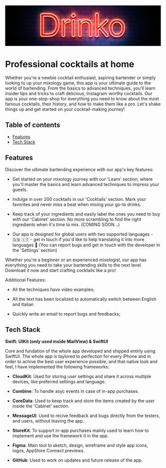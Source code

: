 ![Logo](./DrinkoPro/Assets.xcassets/thumbnail-red.png)

# Professional cocktails at home

Whether you're a newbie cocktail enthusiast, aspiring bartender or simply looking to up your mixology game, this app is your ultimate guide to the world of bartending. From the basics to advanced techniques, you'll learn insider tips and tricks to craft delicious, Instagram-worthy cocktails. Our app is your one-stop-shop for everything you need to know about the most famous cocktails, their history, and how to make them like a pro. Let's shake things up and get started on your cocktail-making journey!

## Table of contents
* [Features](#features)
* [Tech Stack](#tech-stack)


## Features

Discover the ultimate bartending experience with our app's key features:

- Get started on your mixology journey with our 'Learn' section, where you'll master the basics and learn advanced techniques to impress your guests.

- Indulge in over 200 cocktails in our 'Cocktails' section. Mark your favorites and never miss a beat when mixing your go-to drinks.

- Keep track of your ingredients and easily label the ones you need to buy with our 'Cabinet' section. No more scrambling to find the right ingredients when it's time to mix. (COMING SOON...)

- Our app is designed for global users with two supported languages - 🇬🇧 🇮🇹 - get in touch if you'd like to help translating it into more languages 🙌
(You can report bugs and get in touch with the developer in the 'Settings' section)

Whether you're a beginner or an experienced mixologist, our app has everything you need to take your bartending skills to the next level. Download it now and start crafting cocktails like a pro!

Additional Features:
- All the techniques have video examples;

- All the text has been localized to automatically switch between English and Italian 

- Quickly write an email to report bugs and feedbacks;


## Tech Stack

**Swift: UIKit (only used inside MailView) & SwiftUI**

Core and fundation of the whole app developed and shipped entirly using SwiftUI. 
The whole app is taylored to perfection for every iPhone and 
in order to achive the best user experience possible, and that native look and feel, I have implemented the following frameworks:

- **CloudKit**:
    Used for storing user settings and share it across multiple devices, like preferred settings and language.

- **Combine**:
    To handle asyc events in case of in-app purchases.

- **CoreData**:
    Used to keep track and store the items created by the user inside the 'Cabinet' section.

- **MessageUI**:
    Used to recive feedback and bugs directly from the testers, and users, without leaving the app.
   
- **StoreKit**:
    To support in-app purchases mainly used to learn how to implement and use the framework it in the app.

- **Figma**:
    Main tool to sketch, design, wireframe and style app icons, logos, AppStore Connect previews.

- **GitHub**:
    Used to work on updates and future release of the app.

